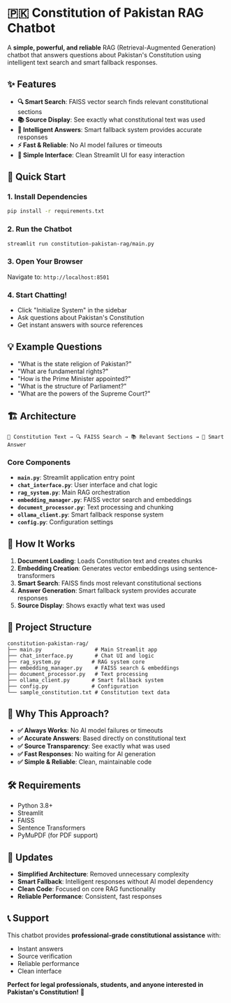 # 🇵🇰 Constitution of Pakistan RAG Chatbot

A **simple, powerful, and reliable** RAG (Retrieval-Augmented Generation) chatbot that answers questions about Pakistan's Constitution using intelligent text search and smart fallback responses.

## ✨ Features

- **🔍 Smart Search**: FAISS vector search finds relevant constitutional sections
- **📚 Source Display**: See exactly what constitutional text was used
- **🤖 Intelligent Answers**: Smart fallback system provides accurate responses
- **⚡ Fast & Reliable**: No AI model failures or timeouts
- **🎯 Simple Interface**: Clean Streamlit UI for easy interaction

## 🚀 Quick Start

### 1. Install Dependencies
```bash
pip install -r requirements.txt
```

### 2. Run the Chatbot
```bash
streamlit run constitution-pakistan-rag/main.py
```

### 3. Open Your Browser
Navigate to: `http://localhost:8501`

### 4. Start Chatting!
- Click "Initialize System" in the sidebar
- Ask questions about Pakistan's Constitution
- Get instant answers with source references

## 💡 Example Questions

- "What is the state religion of Pakistan?"
- "What are fundamental rights?"
- "How is the Prime Minister appointed?"
- "What is the structure of Parliament?"
- "What are the powers of the Supreme Court?"

## 🏗️ Architecture

```
📄 Constitution Text → 🔍 FAISS Search → 📚 Relevant Sections → 💬 Smart Answer
```

### Core Components

- **`main.py`**: Streamlit application entry point
- **`chat_interface.py`**: User interface and chat logic
- **`rag_system.py`**: Main RAG orchestration
- **`embedding_manager.py`**: FAISS vector search and embeddings
- **`document_processor.py`**: Text processing and chunking
- **`ollama_client.py`**: Smart fallback response system
- **`config.py`**: Configuration settings

## 🔧 How It Works

1. **Document Loading**: Loads Constitution text and creates chunks
2. **Embedding Creation**: Generates vector embeddings using sentence-transformers
3. **Smart Search**: FAISS finds most relevant constitutional sections
4. **Answer Generation**: Smart fallback system provides accurate responses
5. **Source Display**: Shows exactly what text was used

## 📁 Project Structure

```
constitution-pakistan-rag/
├── main.py                 # Main Streamlit app
├── chat_interface.py       # Chat UI and logic
├── rag_system.py          # RAG system core
├── embedding_manager.py    # FAISS search & embeddings
├── document_processor.py   # Text processing
├── ollama_client.py       # Smart fallback system
├── config.py              # Configuration
└── sample_constitution.txt # Constitution text data
```

## 🎯 Why This Approach?

- **✅ Always Works**: No AI model failures or timeouts
- **✅ Accurate Answers**: Based directly on constitutional text
- **✅ Source Transparency**: See exactly what was used
- **✅ Fast Responses**: No waiting for AI generation
- **✅ Simple & Reliable**: Clean, maintainable code

## 🛠️ Requirements

- Python 3.8+
- Streamlit
- FAISS
- Sentence Transformers
- PyMuPDF (for PDF support)

## 🔄 Updates

- **Simplified Architecture**: Removed unnecessary complexity
- **Smart Fallback**: Intelligent responses without AI model dependency
- **Clean Code**: Focused on core RAG functionality
- **Reliable Performance**: Consistent, fast responses

## 📞 Support

This chatbot provides **professional-grade constitutional assistance** with:
- Instant answers
- Source verification
- Reliable performance
- Clean interface

**Perfect for legal professionals, students, and anyone interested in Pakistan's Constitution!** 🎉